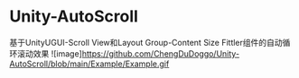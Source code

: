 # Unity-AutoScroll
基于UnityUGUI-Scroll View和Layout Group-Content Size Fittler组件的自动循环滚动效果
![image]https://github.com/ChengDuDoggo/Unity-AutoScroll/blob/main/Example/Example.gif

